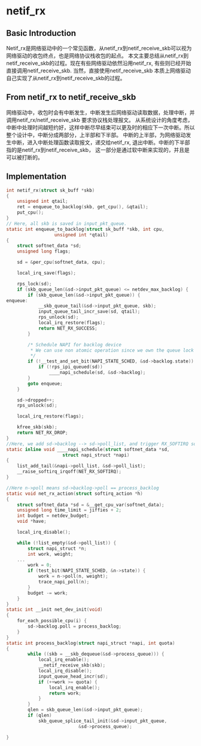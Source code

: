 # netif_rx
## Basic Introduction
Netif_rx是网络驱动中的一个常见函数，从netif_rx到netif_receive_skb可以视为网络驱动的收包终点，也是网络协议栈收包的起点。
本文主要总结从netif_rx到netif_receive_skb的过程。现在有些网络驱动依然沿用netif_rx, 有些则已经开始直接调用netif_receive_skb.
当然，直接使用netif_receive_skb 本质上网络驱动自己实现了从netif_rx到netif_receive_skb的过程。

## From netif_rx to netif_receive_skb
网络驱动中，收包时会有中断发生，中断发生后网络驱动读取数据，处理中断，并调用netif_rx/netif_receive_skb 要求协议栈处理报文。
从系统设计的角度考虑，中断中处理时间越短约好，这样中断尽早结束可以更及时的相应下一次中断。所以整个设计中，中断分成两部分，上半部和下半部。
中断的上半部，为网络驱动发生中断，进入中断处理函数读取报文，递交给netif_rx, 退出中断。中断的下半部指的是netif_rx到netif_receive_skb，
这一部分是通过软中断来实现的，并且是可以被打断的。

## Implementation
```c
int netif_rx(struct sk_buff *skb)
{
    unsigned int qtail;
    ret = enqueue_to_backlog(skb, get_cpu(), &qtail);
    put_cpu();
}
// Here, all skb is saved in input_pkt_queue.
static int enqueue_to_backlog(struct sk_buff *skb, int cpu,
                  unsigned int *qtail)
{
    struct softnet_data *sd;
    unsigned long flags;

    sd = &per_cpu(softnet_data, cpu);

    local_irq_save(flags);

    rps_lock(sd);
    if (skb_queue_len(&sd->input_pkt_queue) <= netdev_max_backlog) {
        if (skb_queue_len(&sd->input_pkt_queue)) {
enqueue:
            __skb_queue_tail(&sd->input_pkt_queue, skb);
            input_queue_tail_incr_save(sd, qtail);
            rps_unlock(sd);
            local_irq_restore(flags);
            return NET_RX_SUCCESS;
        }

        /* Schedule NAPI for backlog device
         * We can use non atomic operation since we own the queue lock
         */
        if (!__test_and_set_bit(NAPI_STATE_SCHED, &sd->backlog.state)) {
            if (!rps_ipi_queued(sd))
                ____napi_schedule(sd, &sd->backlog);
        }
        goto enqueue;
    }

    sd->dropped++;
    rps_unlock(sd);

    local_irq_restore(flags);

    kfree_skb(skb);
    return NET_RX_DROP;
}
//Here, we add sd->backlog --> sd->poll_list, and trigger RX_SOFTIRQ softirq
static inline void ____napi_schedule(struct softnet_data *sd,
                     struct napi_struct *napi)
{
    list_add_tail(&napi->poll_list, &sd->poll_list);
    __raise_softirq_irqoff(NET_RX_SOFTIRQ);
}

//Here n->poll means sd->backlog->poll == process_backlog
static void net_rx_action(struct softirq_action *h)
{
    struct softnet_data *sd = &__get_cpu_var(softnet_data);
    unsigned long time_limit = jiffies + 2;
    int budget = netdev_budget;
    void *have;

    local_irq_disable();

    while (!list_empty(&sd->poll_list)) {
        struct napi_struct *n;
        int work, weight;
	...
        work = 0;
        if (test_bit(NAPI_STATE_SCHED, &n->state)) {
            work = n->poll(n, weight);
            trace_napi_poll(n);
        }
        budget -= work;
	}
}
static int __init net_dev_init(void)
{
    for_each_possible_cpu(i) {
		sd->backlog.poll = process_backlog;
	}
}	
static int process_backlog(struct napi_struct *napi, int quota)
{
        while ((skb = __skb_dequeue(&sd->process_queue))) {
            local_irq_enable();
            __netif_receive_skb(skb);
            local_irq_disable();
            input_queue_head_incr(sd);
            if (++work >= quota) {
                local_irq_enable();
                return work;
            }
        }
        qlen = skb_queue_len(&sd->input_pkt_queue);
        if (qlen)
            skb_queue_splice_tail_init(&sd->input_pkt_queue,
                           &sd->process_queue);

}	
```